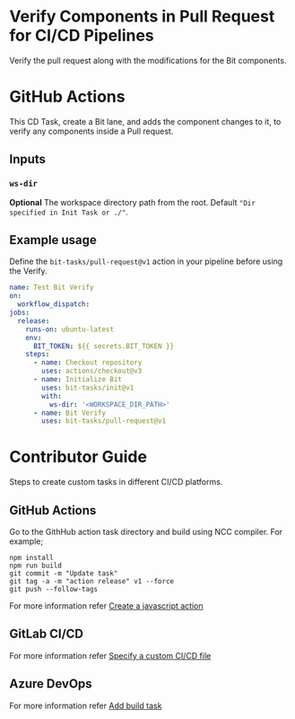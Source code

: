 # Verify Components in Pull Request for CI/CD Pipelines
Verify the pull request along with the modifications for the Bit components.

# GitHub Actions

This CD Task, create a Bit lane, and adds the component changes to it, to verify any components inside a Pull request.

## Inputs

### `ws-dir`

**Optional** The workspace directory path from the root. Default `"Dir specified in Init Task or ./"`.

## Example usage

Define the `bit-tasks/pull-request@v1` action in your pipeline before using the Verify.

```yaml
name: Test Bit Verify
on:
  workflow_dispatch:
jobs:
  release:
    runs-on: ubuntu-latest
    env:
      BIT_TOKEN: ${{ secrets.BIT_TOKEN }}
    steps:
      - name: Checkout repository
        uses: actions/checkout@v3
      - name: Initialize Bit
        uses: bit-tasks/init@v1
        with:
          ws-dir: '<WORKSPACE_DIR_PATH>'
      - name: Bit Verify
        uses: bit-tasks/pull-request@v1
```

# Contributor Guide

Steps to create custom tasks in different CI/CD platforms.

## GitHub Actions

Go to the GithHub action task directory and build using NCC compiler. For example;

```
npm install
npm run build
git commit -m "Update task"
git tag -a -m "action release" v1 --force
git push --follow-tags
```

For more information refer [Create a javascript action](https://docs.github.com/en/actions/creating-actions/creating-a-javascript-action)

## GitLab CI/CD

For more information refer [Specify a custom CI/CD file](https://docs.gitlab.com/ee/ci/pipelines/settings.html#specify-a-custom-cicd-configuration-file)

## Azure DevOps

For more information refer [Add build task](https://learn.microsoft.com/en-us/azure/devops/extend/develop/add-build-task?view=azure-devops)